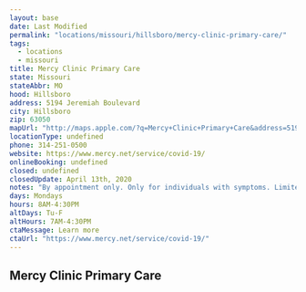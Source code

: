 ```yaml
---
layout: base
date: Last Modified
permalink: "locations/missouri/hillsboro/mercy-clinic-primary-care/"
tags:
  - locations
  - missouri
title: Mercy Clinic Primary Care
state: Missouri
stateAbbr: MO
hood: Hillsboro
address: 5194 Jeremiah Boulevard
city: Hillsboro
zip: 63050
mapUrl: "http://maps.apple.com/?q=Mercy+Clinic+Primary+Care&address=5194+Jeremiah+Boulevard,Hillsboro,Missouri,63050"
locationType: undefined
phone: 314-251-0500
website: https://www.mercy.net/service/covid-19/
onlineBooking: undefined
closed: undefined
closedUpdate: April 13th, 2020
notes: "By appointment only. Only for individuals with symptoms. Limited test kits available. Requires phone screen. Requires doctor's referral."
days: Mondays
hours: 8AM-4:30PM
altDays: Tu-F
altHours: 7AM-4:30PM
ctaMessage: Learn more
ctaUrl: "https://www.mercy.net/service/covid-19/"
---
```

## Mercy Clinic Primary Care
